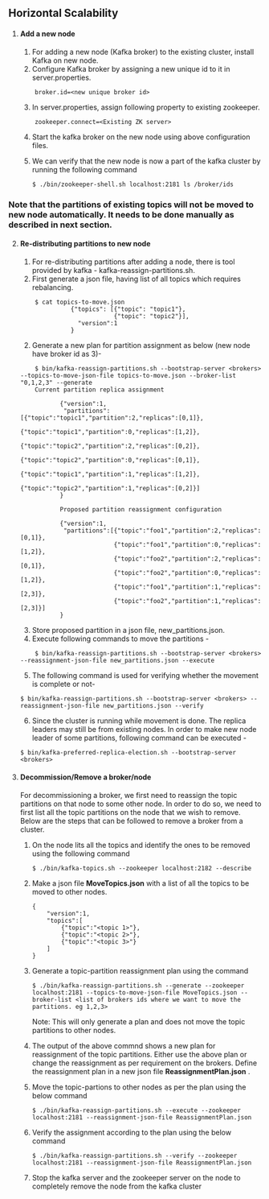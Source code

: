 ## Horizontal Scalability

1. #### Add a new node

	1. For adding a new node (Kafka broker) to the existing cluster, install Kafka on new node.
	2. Configure Kafka broker by assigning a new unique id to it in server.properties.
	```
		broker.id=<new unique broker id>
	```
	3. In server.properties, assign following property to existing zookeeper.
	```
		zookeeper.connect=<Existing ZK server>
	```
	4. Start the kafka broker on the new node using above configuration files.

	5. We can verify that the new node is now a part of the kafka cluster by running the following command
		```
		$ ./bin/zookeeper-shell.sh localhost:2181 ls /broker/ids
		```
### Note that the partitions of existing topics will not be moved to new node automatically. It needs to be done manually as described in next section.
	
2. #### Re-distributing partitions to new node

	1. For re-distributing partitions after adding a node, there is tool provided by kafka - kafka-reassign-partitions.sh.
	2. First generate a json file, having list of all topics which requires rebalancing.
	```
		$ cat topics-to-move.json
                  {"topics": [{"topic": "topic1"},
                              {"topic": "topic2"}],
                    "version":1
                  }
	```
	2. Generate a new plan for partition assignment as below (new node have broker id as 3)-
	```
		$ bin/kafka-reassign-partitions.sh --bootstrap-server <brokers> --topics-to-move-json-file topics-to-move.json --broker-list "0,1,2,3" --generate
		Current partition replica assignment

               {"version":1,
                "partitions":[{"topic":"topic1","partition":2,"replicas":[0,1]},
                              {"topic":"topic1","partition":0,"replicas":[1,2]},
                              {"topic":"topic2","partition":2,"replicas":[0,2]},
                              {"topic":"topic2","partition":0,"replicas":[0,1]},
                              {"topic":"topic1","partition":1,"replicas":[1,2]},
                              {"topic":"topic2","partition":1,"replicas":[0,2]}]
               }

               Proposed partition reassignment configuration

               {"version":1,
                "partitions":[{"topic":"foo1","partition":2,"replicas":[0,1]},
                              {"topic":"foo1","partition":0,"replicas":[1,2]},
                              {"topic":"foo2","partition":2,"replicas":[0,1]},
                              {"topic":"foo2","partition":0,"replicas":[1,2]},
                              {"topic":"foo1","partition":1,"replicas":[2,3]},
                              {"topic":"foo2","partition":1,"replicas":[2,3]}]
               }
	```
	3. Store proposed partition in a json file, new_partitions.json.
	4. Execute following commands to move the partitions -
	```
		$ bin/kafka-reassign-partitions.sh --bootstrap-server <brokers> --reassignment-json-file new_partitions.json --execute
	```
	5. The following command is used for verifying whether the movement is complete or not-
	```
	$ bin/kafka-reassign-partitions.sh --bootstrap-server <brokers> --reassignment-json-file new_partitions.json --verify
	```
	6. Since the cluster is running while movement is done. The replica leaders may still be from existing nodes. In order to make new node leader of some partitions,                  following command can be executed -
	```
	$ bin/kafka-preferred-replica-election.sh --bootstrap-server <brokers>
	```

3. #### Decommission/Remove a broker/node
	For decommissioning a broker, we first need to reassign the topic partitions on that node to some other node. In order to do so, we need to first list all the topic partitions on the node that we wish to remove. Below are the steps that can be followed to remove a broker from a cluster.
	&nbsp;

	1. On the node lits all the topics and identify the ones to be removed using the following command
		```
		$ ./bin/kafka-topics.sh --zookeeper localhost:2182 --describe
		```

	2. Make a json file __MoveTopics.json__ with a list of all the topics to be moved to other nodes.
		```
		{
			"version":1,
			"topics":[
				{"topic":"<topic 1>"},
				{"topic":"<topic 2>"},
				{"topic":"<topic 3>"}
			]
		}
		```

	3. Generate a topic-partition reassignment plan using the command
		```
		$ ./bin/kafka-reassign-partitions.sh --generate --zookeeper localhost:2181 --topics-to-move-json-file MoveTopics.json --broker-list <list of brokers ids where we want to move the partitions. eg 1,2,3>
		```
		Note: This will only generate a plan and does not move the topic partitions to other nodes.
	&nbsp;

	4. The output of the above commnd shows a new plan for reassignment of the topic partitions. Either use the above plan or change the reassignment as per requirement on the brokers. Define the reassignment plan in a new json file __ReassignmentPlan.json__ .
	&nbsp;

	5. Move the topic-partions to other nodes as per the plan using the below command
		```
		$ ./bin/kafka-reassign-partitions.sh --execute --zookeeper localhost:2181 --reassignment-json-file ReassignmentPlan.json
		```

	6. Verify the assignment according to the plan using the below command
		```
		$ ./bin/kafka-reassign-partitions.sh --verify --zookeeper localhost:2181 --reassignment-json-file ReassignmentPlan.json
		```
		
	7. Stop the kafka server and the zookeeper server on the node to completely remove the node from the kafka cluster
&nbsp;


